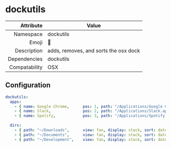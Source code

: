 # dockutils

| Attribute     | Value                                     |
|--------------:|-------------------------------------------|
| Namespace     | dockutils                                 |
| Emoji         | 🚢                                        |
| Description   | adds, removes, and sorts the osx dock     |
| Dependencies  | dockutils                                 |
| Compatability | OSX                                       |

## Configuration
```yml
dockutils:
  apps:
    - { name: Google Chrome,      pos: 1, path: "/Applications/Google Chrome.app"}
    - { name: Slack,              pos: 2, path: "/Applications/Slack.app"}
    - { name: Spotify,            pos: 3, path: "/Applications/Spotify.app"}
    
  dirs:
    - { path: "~/Downloads",      view: fan, display: stack, sort: dateadded }
    - { path: "~/Documents",      view: fan, display: stack, sort: dateadded }
    - { path: "~/Development",    view: fan, display: stack, sort: dateadded }
```
